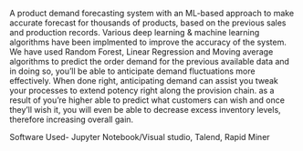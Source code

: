 A product demand forecasting system with an ML-based approach to make accurate forecast for thousands of products, based on the previous sales and production 
records. Various deep learning & machine learning algorithms have been implmented to improve the accuracy of the system.  We have used Random Forest, Linear Regression and Moving 
average algorithms to predict the order demand for the previous available data and in 
doing so, you’ll be able to anticipate demand fluctuations more effectively.
When done right, anticipating demand can assist you tweak your processes to 
extend potency right along the provision chain. as a result of you’re higher able
to predict what customers can wish and once they’ll wish it, you will even be able 
to decrease excess inventory levels, therefore increasing overall gain.

Software Used- 
Jupyter Notebook/Visual studio, Talend, Rapid Miner 
